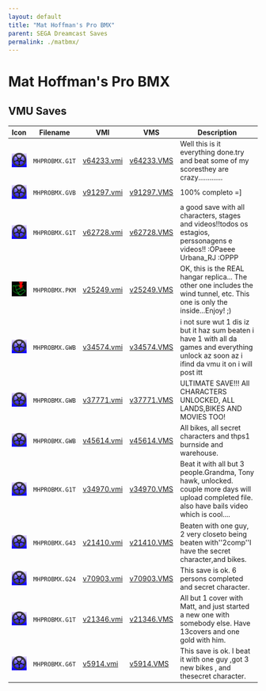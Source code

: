 ```yaml
---
layout: default
title: "Mat Hoffman's Pro BMX"
parent: SEGA Dreamcast Saves
permalink: ./matbmx/
---
```

# Mat Hoffman's Pro BMX

## VMU Saves

| Icon | Filename | VMI | VMS | Description |
|------|----------|-----|-----|-------------|
| ![Mat Hoffman's Pro BMX](../icons/MHPROBMX.G1T.GIF) | `MHPROBMX.G1T` | [v64233.vmi](v64233.vmi) | [v64233.VMS](v64233.VMS) | Well this is it everything done.try and beat some of my scoresthey are crazy.............  |
| ![Mat Hoffman's Pro BMX](../icons/MHPROBMX.GVB.GIF) | `MHPROBMX.GVB` | [v91297.vmi](v91297.vmi) | [v91297.VMS](v91297.VMS) | 100% completo =]  |
| ![Mat Hoffman's Pro BMX](../icons/MHPROBMX.G1T.GIF) | `MHPROBMX.G1T` | [v62728.vmi](v62728.vmi) | [v62728.VMS](v62728.VMS) | a good save with all characters, stages and videos!!todos os estagios, perssonagens e videos!! :OPaeee Urbana_RJ :OPPP  |
| ![Mat Hoffman's Pro BMX](../icons/MHPROBMX.PKM.GIF) | `MHPROBMX.PKM` | [v25249.vmi](v25249.vmi) | [v25249.VMS](v25249.VMS) | OK, this is the REAL hangar replica...  The other one includes the wind tunnel, etc.  This one is only the inside...Enjoy!  ;)  |
| ![Mat Hoffman's Pro BMX](../icons/MHPROBMX.GWB.GIF) | `MHPROBMX.GWB` | [v34574.vmi](v34574.vmi) | [v34574.VMS](v34574.VMS) | i not sure wut 1 dis iz but it haz sum beaten i have 1 with all da games and everything unlock az soon az i ifind da vmu it on i will  post itt  |
| ![Mat Hoffman's Pro BMX](../icons/MHPROBMX.GWB.GIF) | `MHPROBMX.GWB` | [v37771.vmi](v37771.vmi) | [v37771.VMS](v37771.VMS) | ULTIMATE SAVE!!! All CHARACTERS UNLOCKED, ALL LANDS,BIKES AND MOVIES TOO!  |
| ![Mat Hoffman's Pro BMX](../icons/MHPROBMX.GWB.GIF) | `MHPROBMX.GWB` | [v45614.vmi](v45614.vmi) | [v45614.VMS](v45614.VMS) | All bikes, all secret characters and thps1 burnside and warehouse.  |
| ![Mat Hoffman's Pro BMX](../icons/MHPROBMX.G1T.GIF) | `MHPROBMX.G1T` | [v34970.vmi](v34970.vmi) | [v34970.VMS](v34970.VMS) | Beat it with all but 3 people.Grandma, Tony hawk, unlocked. couple more days will upload completed file. also have bails video which is cool....  |
| ![Mat Hoffman's Pro BMX](../icons/MHPROBMX.G43.GIF) | `MHPROBMX.G43` | [v21410.vmi](v21410.vmi) | [v21410.VMS](v21410.VMS) | Beaten with one guy, 2 very closeto being beaten with''2comp''I have the secret character,and bikes.   |
| ![Mat Hoffman's Pro BMX](../icons/MHPROBMX.G24.GIF) | `MHPROBMX.G24` | [v70903.vmi](v70903.vmi) | [v70903.VMS](v70903.VMS) | This save is ok. 6 persons completed and secret character.  |
| ![Mat Hoffman's Pro BMX](../icons/MHPROBMX.G1T.GIF) | `MHPROBMX.G1T` | [v21346.vmi](v21346.vmi) | [v21346.VMS](v21346.VMS) | All but 1 cover with Matt, and just started a new one with somebody else. Have 13covers and one gold with him.  |
| ![Mat Hoffman's Pro BMX](../icons/MHPROBMX.G6T.GIF) | `MHPROBMX.G6T` | [v5914.vmi](v5914.vmi) | [v5914.VMS](v5914.VMS) | This save is ok. I beat it with one guy ,got 3 new bikes , and thesecret character.  |
